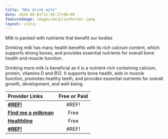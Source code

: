 ```yaml
---
title: "Why drink milk"
date: 2020-09-01T12:49:27+06:00
featureImage: images/ma/placeholder.jpeg
layout: static
---
```


Milk is packed with nutrients that benefit our bodies

Drinking milk has many health benefits with its rich calcium content, which supports strong bones, and provides essential nutrients for overall bone health and muscle function.

Drinking more milk is beneficial as it is a nutrient-rich containing calcium, protein, vitamins D and B12. It supports bone health, aids in muscle function, promotes healthy teeth, and provides essential nutrients for overall growth, development, and well-being.

| Provider Links      | Free or Paid  |  
| :-----------          | :--------------:      |  
| [**#REF!**](#REF!) | #REF! | 
| [**Find me a milkman**](https://findmeamilkman.net/) | Free | 
| [**Healthline**](https://www.healthline.com/nutrition/whole-vs-skim-milk) | Free | 
| [**#REF!**](#REF!) | #REF! | 
  

<br/><br/>






